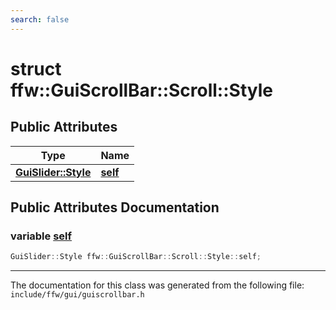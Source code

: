 ```yaml
---
search: false
---
```


# struct ffw::GuiScrollBar::Scroll::Style

## Public Attributes

|Type|Name|
|-----|-----|
|**[GuiSlider::Style](structffw_1_1_gui_slider_1_1_style.md)**|[**self**](structffw_1_1_gui_scroll_bar_1_1_scroll_1_1_style.md#1a27ac472e15324ebaa14b18518dc69fd6)|


## Public Attributes Documentation

### variable <a id="1a27ac472e15324ebaa14b18518dc69fd6" href="#1a27ac472e15324ebaa14b18518dc69fd6">self</a>

```cpp
GuiSlider::Style ffw::GuiScrollBar::Scroll::Style::self;
```





----------------------------------------
The documentation for this class was generated from the following file: `include/ffw/gui/guiscrollbar.h`
